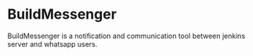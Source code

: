 BuildMessenger
==============

BuildMessenger is a notification and communication tool between jenkins server and whatsapp users.
